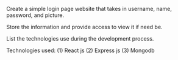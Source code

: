 Create a simple login page website that takes in username, name, password, and picture.

Store the information and provide access to view it if need be.

List the technologies use during the development process.

Technologies used:
(1) React js
(2) Express js
(3) Mongodb